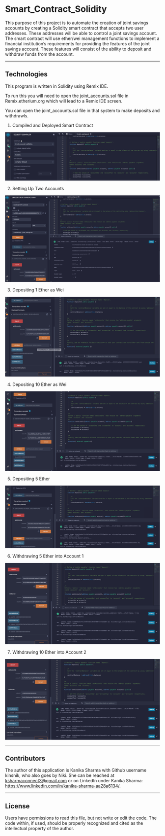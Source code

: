 # **Smart_Contract_Solidity**

This purpose of this project is to automate the creation of joint savings accounts by  creating a Solidity smart contract that accepts two user addresses. These addresses will be able to control a joint savings account. The smart contract will use ether/wei management functions to implement a financial institution’s requirements for providing the features of the joint savings account. These features will consist of the ability to deposit and withdraw funds from the account.

---

## **Technologies**

This program is written in Solidity using Remix IDE.  

To run this you will need to open the joint_accounts.sol file in Remix.etherium.org which will lead to a Remix IDE screen.  

You can open the joint_accounts.sol file in that system to make deposits and withdrawls.

1. Compiled and Deployed Smart Contract

![<Compiled and Deployed Smart Contract](./Execution_Results/Compiled_and_Deployed.png)

2. Setting Up Two Accounts

![<Set Accounts](./Execution_Results/setaccounts.png)

3. Depositing 1 Ether as Wei

![<Deposit 1 Ether as Wei>](./Execution_Results/deposit1_eth_as_wei.png)

4. Depositing 10 Ether as Wei

![<Deposit 10 Ether as Wei>](./Execution_Results/deposit10_eth_as_wei.png)

5. Depositing 5 Ether

![<Deposit 5 Ether>](./Execution_Results/deposit5_eth.png)

6. Withdrawing 5 Ether into Account 1

![<Withdrawing 5 Ether in Account 1>](./Execution_Results/withdraw_5eth_account1.png)

7. Withdrawing 10 Ether into Account 2

![<Withdrawing 10 Ether in Account 2>](./Execution_Results/withdraw_10eth_account2.png)

---

## **Contributors**

The author of this application is Kanika Sharma with Github username kinsnik, who also goes by Niki. She can be reached at ksharmaconnect3@gmail.com or on LinkedIn under Kanika Sharma: https://www.linkedin.com/in/kanika-sharma-aa28a6134/.

---

## **License**

Users have permissions to read this file, but not write or edit the code. The code within, if used, should be properly recognized and cited as the intellectual property of the author. 
